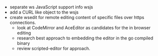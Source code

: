 
+ separate ws JavaScript support info wsjs
+ add a CURL like object to the wsjs
+ create wsedit for remote editing content of specific files over https connections.
    + look at CodeMirror and AceEditor as candidates for the in browser editing
    + research best approach to embedding the editor in the go compiled binary
    + review scripted-editor for approach.

